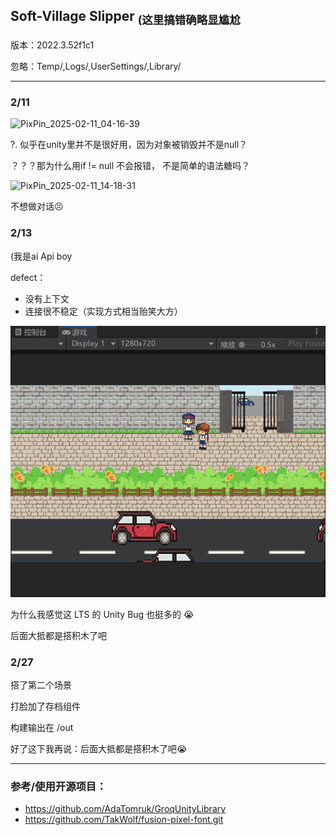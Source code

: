 ## Soft-Village Slipper <sub>(这里搞错确略显尴尬</sub>
版本：2022.3.52f1c1

忽略：Temp/,Logs/,UserSettings/,Library/

-----



### 2/11
![PixPin_2025-02-11_04-16-39](./snips/PixPin_2025-02-11_04-16-39.gif)

?. 似乎在unity里并不是很好用，因为对象被销毁并不是null？

？？？那为什么用if != null 不会报错， 不是简单的语法糖吗？

![PixPin_2025-02-11_14-18-31](./snips/PixPin_2025-02-11_14-18-31.gif)

不想做对话😣







### 2/13



(我是ai Api boy

defect：

- 没有上下文
- 连接很不稳定（实现方式相当贻笑大方）



![PixPin_2025-02-13_02-20-03](./snips/PixPin_2025-02-13_02-20-03.gif)

为什么我感觉这 LTS 的 Unity Bug 也挺多的 😭



后面大抵都是搭积木了吧







### 2/27

搭了第二个场景

打脸加了存档组件

构建输出在 /out

好了这下我再说：后面大抵都是搭积木了吧😭



















-----
### 参考/使用开源项目：

- https://github.com/AdaTomruk/GroqUnityLibrary
- https://github.com/TakWolf/fusion-pixel-font.git
